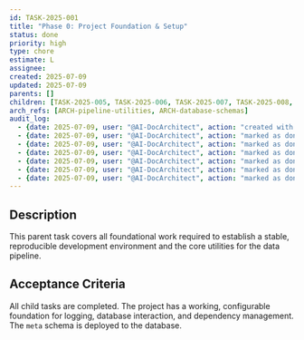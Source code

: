 ```yaml
---
id: TASK-2025-001
title: "Phase 0: Project Foundation & Setup"
status: done
priority: high
type: chore
estimate: L
assignee: 
created: 2025-07-09
updated: 2025-07-09
parents: []
children: [TASK-2025-005, TASK-2025-006, TASK-2025-007, TASK-2025-008, TASK-2025-009]
arch_refs: [ARCH-pipeline-utilities, ARCH-database-schemas]
audit_log:
  - {date: 2025-07-09, user: "@AI-DocArchitect", action: "created with status backlog"}
  - {date: 2025-07-09, user: "@AI-DocArchitect", action: "marked as done (structure and .gitignore exist)"}
  - {date: 2025-07-09, user: "@AI-DocArchitect", action: "marked as done (pyproject.toml exists)"}
  - {date: 2025-07-09, user: "@AI-DocArchitect", action: "marked as done (config.py, .env.example, .gitignore exist)"}
  - {date: 2025-07-09, user: "@AI-DocArchitect", action: "marked as done (db.py and logging file exist)"}
  - {date: 2025-07-09, user: "@AI-DocArchitect", action: "marked as done (sql/ exists, will ensure meta_schema.sql)"}
  - {date: 2025-07-09, user: "@AI-DocArchitect", action: "marked as done (all meta tables implemented)"}
---
```

## Description
This parent task covers all foundational work required to establish a stable, reproducible development environment and the core utilities for the data pipeline.

## Acceptance Criteria
All child tasks are completed. The project has a working, configurable foundation for logging, database interaction, and dependency management. The `meta` schema is deployed to the database. 
